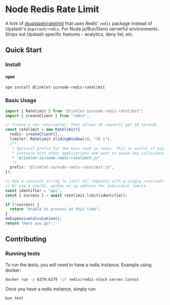 # Node Redis Rate Limit

A fork of [@upstash/ratelimit](https://github.com/upstash/ratelimit) that uses Redis' `redis` package instead of Upstash's `@upstash/redis`. For Node.js/Bun/Deno serverful environments. Strips out Upstash specific features - analytics, deny list, etc.

## Quick Start

### Install

#### npm

```bash
npm install @linklet-io/node-redis-ratelimit
```

### Basic Usage

```ts
import { Ratelimit } from "@linklet-io/node-redis-ratelimit";
import { createClient } from "redis";

// Create a new ratelimiter, that allows 10 requests per 10 seconds
const ratelimit = new Ratelimit({
  redis: createClient(),
  limiter: Ratelimit.slidingWindow(10, "10 s"),
  /**
   * Optional prefix for the keys used in redis. This is useful if you want to share a redis
   * instance with other applications and want to avoid key collisions. The default prefix is
   * "@linklet-io/node-redis-ratelimit-js"
   */
  prefix: "@linklet-io/node-redis-ratelimit-js",
});

// Use a constant string to limit all requests with a single ratelimit
// Or use a userID, apiKey or ip address for individual limits.
const identifier = "api";
const { success } = await ratelimit.limit(identifier);

if (!success) {
  return "Unable to process at this time";
}
doExpensiveCalculation();
return "Here you go!";
```

## Contributing

### Running tests

To run the tests, you will need to have a redis instance. Example using docker:

```sh
docker run -p 6379:6379 -it redis/redis-stack-server:latest
```

Once you have a redis instance, simply run:

```sh
bun test
```
